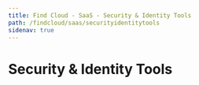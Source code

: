 ```yaml
---
title: Find Cloud - SaaS - Security & Identity Tools
path: /findcloud/saas/securityidentitytools
sidenav: true
---
```


# Security & Identity Tools